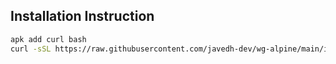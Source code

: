 ## Installation Instruction
```bash
apk add curl bash
curl -sSL https://raw.githubusercontent.com/javedh-dev/wg-alpine/main/install.sh | bash
```